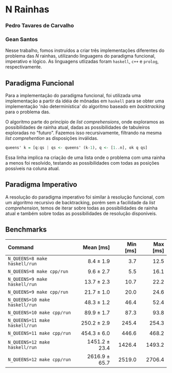 # N Rainhas

### Pedro Tavares de Carvalho
### Gean Santos

Nesse trabalho, fomos instruídos a criar três implementações diferentes do problema das $N$ rainhas, utilizando linguagens do paradigma funcional, imperativo e lógico. As linguagens utlizadas foram `haskell`, `c++` e `prolog`, respectivamente.

## Paradigma Funcional

Para a implementação do paradigma funcional, foi utilizada uma implementação a partir da idéia de mônadas em `haskell` para se obter uma implementação 'não determinística' do algoritmo baseado em *backtracking* para o problema das.

O algoritmo parte do princípio de *list comprehensions*, onde exploramos as possibilidades de rainha atual, dadas as possibilidades de tabuleiros exploradas no "futuro". Fazemos isso recursivamente, filtrando na mesma *list comprehention* as disposições inválidas.

```haskell
queens' k = [q:qs | qs <- queens' (k-1), q <- [1..n], ok q qs]
```

Essa linha implica na criação de uma lista onde o problema com uma rainha a menos foi resolvido, testando as possibilidades com todas as posições possíveis na coluna atual.

## Paradigma Imperativo

A resolução do paradigma imperativo foi similar à resolução funcional, com um algoritmo recursivo de backtracking, porém sem a facilidade da *list comprehension*, temos de iterar sobre todas as possibilidades de rainha atual e também sobre todas as possibilidades de resolução disponíveis.


## Benchmarks
| Command                        | Mean [ms]     | Min [ms] | Max [ms] |
|:-------------------------------|--------------:|---------:|---------:|
| `N_QUEENS=8 make haskell/run`  | 8.4 ± 1.9     | 3.7      | 12.5     |
| `N_QUEENS=8 make cpp/run`      | 9.6 ± 2.7     | 5.5      | 16.1     |
| `N_QUEENS=9 make haskell/run`  | 13.7 ± 2.3    | 10.7     | 22.2     |
| `N_QUEENS=9 make cpp/run`      | 21.7 ± 1.0    | 20.0     | 24.6     |
| `N_QUEENS=10 make haskell/run` | 48.3 ± 1.2    | 46.4     | 52.4     |
| `N_QUEENS=10 make cpp/run`     | 89.9 ± 1.7    | 87.3     | 93.8     |
| `N_QUEENS=11 make haskell/run` | 250.2 ± 2.9   | 245.4    | 254.3    |
| `N_QUEENS=11 make cpp/run`     | 454.3 ± 6.0   | 446.6    | 468.2    |
| `N_QUEENS=12 make haskell/run` | 1451.2 ± 23.4 | 1426.4   | 1493.2   |
| `N_QUEENS=12 make cpp/run`     | 2616.9 ± 65.7 | 2519.0   | 2706.4   |
